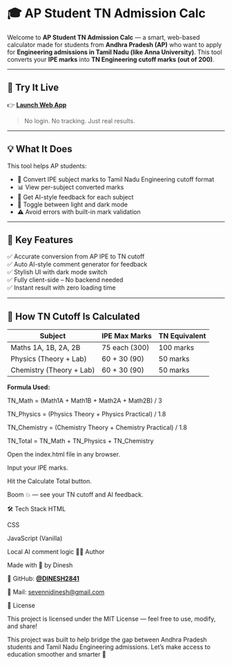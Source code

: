 # 🎓 AP Student TN Admission Calc

Welcome to **AP Student TN Admission Calc** — a smart, web-based calculator made for students from **Andhra Pradesh (AP)** who want to apply for **Engineering admissions in Tamil Nadu (like Anna University)**. This tool converts your **IPE marks** into **TN Engineering cutoff marks (out of 200)**.

---

## 🚀 Try It Live

👉 [**Launch Web App**](https://dinesh2841.github.io/ap-student-tn-admission-calc/)

> No login. No tracking. Just real results.

---
## 💡 What It Does

This tool helps AP students:

- 🧮 Convert IPE subject marks to Tamil Nadu Engineering cutoff format
- 📊 View per-subject converted marks
- 🧠 Get AI-style feedback for each subject
- 🌙 Toggle between light and dark mode
- ⚠️ Avoid errors with built-in mark validation

---

## 📌 Key Features

✅ Accurate conversion from AP IPE to TN cutoff  
✅ Auto AI-style comment generator for feedback  
✅ Stylish UI with dark mode switch  
✅ Fully client-side – No backend needed  
✅ Instant result with zero loading time  

---

## 🧠 How TN Cutoff Is Calculated

| Subject              | IPE Max Marks | TN Equivalent |
|----------------------|----------------|----------------|
| Maths 1A, 1B, 2A, 2B | 75 each (300)   | 100 marks      |
| Physics (Theory + Lab)| 60 + 30 (90)   | 50 marks       |
| Chemistry (Theory + Lab)| 60 + 30 (90) | 50 marks       |

**Formula Used:**

TN_Math = (Math1A + Math1B + Math2A + Math2B) / 3

TN_Physics = (Physics Theory + Physics Practical) / 1.8

TN_Chemistry = (Chemistry Theory + Chemistry Practical) / 1.8

TN_Total = TN_Math + TN_Physics + TN_Chemistry

Open the index.html file in any browser.

Input your IPE marks.

Hit the Calculate Total button.

Boom 💥 — see your TN cutoff and AI feedback.

🛠 Tech Stack
HTML

CSS

JavaScript (Vanilla)

Local AI comment logic
👨‍💻 Author

Made with 💛 by Dinesh

🔗 GitHub: [**@DINESH2841**](https://github.com/DINESH2841)


📧 Mail: sevennidinesh@gmail.com 

📜 License

This project is licensed under the MIT License — feel free to use, modify, and share!

This project was built to help bridge the gap between Andhra Pradesh students and Tamil Nadu Engineering admissions. Let’s make access to education smoother and smarter 🙌


